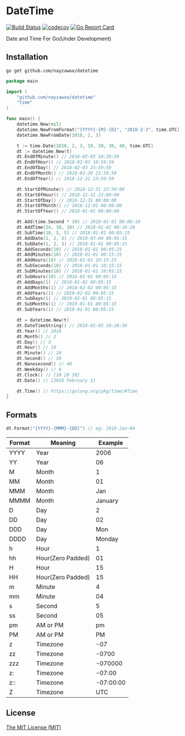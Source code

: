 # DateTime
[![Build Status](https://travis-ci.org/nayzawoo/datetime.svg?branch=master)](https://travis-ci.org/nayzawoo/datetime)
[![codecov](https://codecov.io/gh/nayzawoo/datetime/branch/master/graph/badge.svg)](https://codecov.io/gh/nayzawoo/datetime)
[![Go Report Card](https://goreportcard.com/badge/github.com/nayzawoo/datetime)](https://goreportcard.com/report/github.com/nayzawoo/datetime)

Date and Time For Go(Under Development)

## Installation

```
go get github.com/nayzawoo/datetime
```

```go
package main

import (
    "github.com/nayzawoo/datetime"
    "time"
)

func main() {
    datetime.Now(nil)
    datetime.NewFromFormat("{YYYY}-{M}-{D}", "2018-2-3", time.UTC)
    datetime.NewFromDate(2018, 2, 3)

    t := time.Date(2018, 2, 3, 10, 20, 30, 40, time.UTC)
    dt := datetime.New(t)
    dt.EndOfMinute() // 2018-02-03 10:20:59
    dt.EndOfHour() // 2018-02-03 10:59:59
    dt.EndOfDay() // 2018-02-03 23:59:59
    dt.EndOfMonth() // 2018-02-28 23:59:59
    dt.EndOfYear() // 2018-12-31 23:59:59

    dt.StartOfMinute() // 2018-12-31 23:59:00
    dt.StartOfHour() // 2018-12-31 23:00:00
    dt.StartOfDay() // 2018-12-31 00:00:00
    dt.StartOfMonth() // 2018-12-01 00:00:00
    dt.StartOfYear() // 2018-01-01 00:00:00

    dt.Add(time.Second * 10) // 2018-01-01 00:00:10
    dt.AddTime(24, 10, 10) // 2018-01-02 00:10:20
    dt.SubTime(10, 5, 5) // 2018-01-01 00:05:15
    dt.AddDate(1, 2, 3) // 2019-03-04 00:05:15
    dt.SubDate(1, 2, 3) // 2018-01-01 00:05:15
    dt.AddSeconds(10) // 2018-01-01 00:05:25
    dt.AddMinutes(10) // 2018-01-01 00:15:25
    dt.AddHours(10) // 2018-01-01 10:15:25
    dt.SubSeconds(10) // 2018-01-01 10:15:15
    dt.SubMinutes(10) // 2018-01-01 10:05:15
    dt.SubHours(10) // 2018-01-01 00:05:15
    dt.AddDays(1) // 2018-01-02 00:05:15
    dt.AddMonths(1) // 2018-02-02 00:05:15
    dt.AddYears(1) // 2019-02-02 00:05:15
    dt.SubDays(1) // 2019-02-01 00:05:15
    dt.SubMonths(1) // 2019-01-01 00:05:15
    dt.SubYears(1) // 2018-01-01 00:05:15

    dt = datetime.New(t)
    dt.DateTimeString() // 2018-02-03 10:20:30
    dt.Year() // 2018
    dt.Month() // 2
    dt.Day() // 3
    dt.Hour() // 10
    dt.Minute() // 20
    dt.Second() // 30
    dt.Nanosecond() // 40
    dt.Weekday() // 6
    dt.Clock() // [10 20 30]
    dt.Date() // [2018 February 3]

    dt.Time() // https://golang.org/pkg/time/#Time
}
```

## Formats

```go
dt.Format("{YYYY}-{MMM}-{DD}") // eg: 2018-Jan-04
```

| Format | Meaning | Example  |
| --- | --- | --- |
| YYYY | Year | 2006 |
| YY | Year | 06 |
| M | Month | 1 |
| MM | Month | 01 |
| MMM | Month | Jan |
| MMMM | Month | January |
| D | Day | 2 |
| DD | Day | 02 |
| DDD | Day | Mon |
| DDDD | Day | Monday |
| h | Hour | 1 |
| hh | Hour(Zero Padded) | 01 |
| H | Hour | 15 |
| HH | Hour(Zero Padded) | 15 |
| m | Minute | 4 |
| mm | Minute | 04 |
| s | Second | 5 |
| ss | Second | 05 |
| pm | AM or PM | pm |
| PM | AM or PM | PM |
| z | Timezone | -07 |
| zz | Timezone | -0700 |
| zzz | Timezone | -070000 |
| z: | Timezone | -07:00 |
| z:: | Timezone | -07:00:00 |
| Z | Timezone | UTC |

## License

[The MIT License (MIT)](https://raw.githubusercontent.com/nayzawoo/datetime/master/LICENSE)

